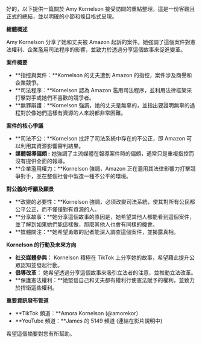 好的，以下提供一篇關於 Amy Kornelson 接受訪問的重點整理。這是一份客觀且正式的總結，並以明確的小節和條目格式呈現。

**總體概述**

Amy Kornelson 分享了她和丈夫被 Amazon 起訴的案件。她強調了這個案件對憲法權利、企業濫用司法程序的影響，並致力於透過分享這個故事來促進變革。

**案件概要**

*   **指控與案件：**Kornelson 的丈夫遭到 Amazon 的指控，案件涉及商譽和企業競爭。
*   **司法程序：**Kornelson 認為 Amazon 濫用司法程序，並利用法律框架來打擊對手或她們不喜歡的競爭者。
*   **無罪辯護：**Kornelson 強調，她的丈夫是無辜的，並指出要證明無辜的過程對於像她們這樣有資源的人來說都非常困難。

**案件的核心爭議**

*   **司法不公：**Kornelson 批評了司法系統中存在的不公正，即 Amazon 可以利用其資源影響審判結果。
*   **媒體報導偏頗 :** 她強調了主流媒體在報導案件時的偏頗，通常只是重複指控而沒有提供全面的報導。
*   **企業濫用權力：**Kornelson 強調，Amazon 正在濫用其法律影響力打擊競爭對手，並在整個社會中製造一種不公平的環境。

**對公義的呼籲及願景**

*   **改變的必要性：**Kornelson 強調，必須改變司法系統，使其對所有公民都公平公正，而不僅僅對有資源的人。
*   **分享故事：**她分享這個故事的原因是，她希望其他人都能看到這個案件，並了解到如果她們能這樣做，那麼其他人也會有同樣的機會。
*   **媒體關注：**她希望勇敢的記者能深入調查這個案件，並揭露真相。

**Kornelson 的行動及未來方向**

*   **社交媒體參與：** Kornelson 積極在 TikTok 上分享她的故事，希望藉此提升公眾認知並發起行動。
*   **倡導改革：** 她希望透過分享這個故事來吸引立法者的注意，並推動立法改革。
*   **保護憲法權利：**她堅信自己和丈夫都有權利行使憲法賦予的權利，並致力於捍衛這些權利。

**重要資訊發布管道**

*   **TikTok 頻道：**Amora Kornelson (@amorekor）
*   **YouTube 頻道：**James 的 5149 頻道 (連結在影片說明中)

希望這個摘要對您有所幫助。